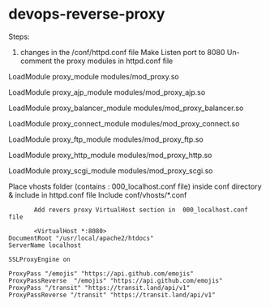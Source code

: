 # devops-reverse-proxy

Steps:

1. changes in the /conf/httpd.conf file
 Make Listen port to 8080
 Un-comment the proxy modules  in httpd.conf file
 
LoadModule proxy_module modules/mod_proxy.so

LoadModule proxy_ajp_module modules/mod_proxy_ajp.so

LoadModule proxy_balancer_module modules/mod_proxy_balancer.so

LoadModule proxy_connect_module modules/mod_proxy_connect.so

LoadModule proxy_ftp_module modules/mod_proxy_ftp.so

LoadModule proxy_http_module modules/mod_proxy_http.so

LoadModule proxy_scgi_module modules/mod_proxy_scgi.so

Place vhosts folder (contains : 000_localhost.conf file) inside conf directory & include in httpd.conf file
Include conf/vhosts/*.conf

           Add revers proxy VirtualHost section in  000_localhost.conf  file

           <VirtualHost *:8080>
	DocumentRoot "/usr/local/apache2/htdocs"
	ServerName localhost
	 
	SSLProxyEngine on
	
	ProxyPass "/emojis" "https://api.github.com/emojis"
	ProxyPassReverse  "/emojis" "https://api.github.com/emojis"
	ProxyPass "/transit" "https://transit.land/api/v1"
	ProxyPassReverse "/transit" "https://transit.land/api/v1"
</VirtualHost>
